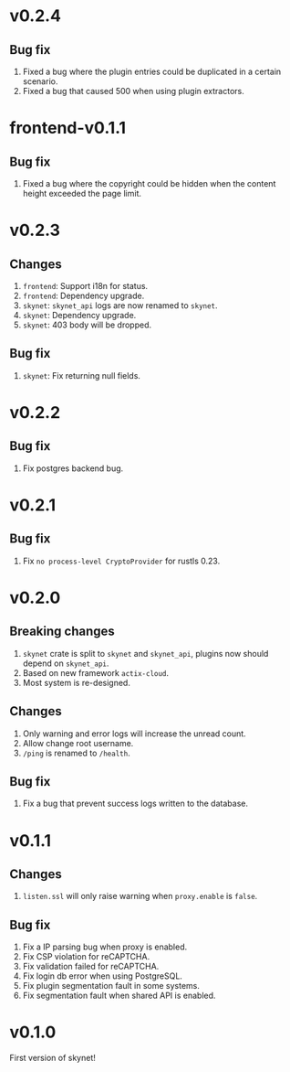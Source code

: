 # v0.2.4
## Bug fix
1. Fixed a bug where the plugin entries could be duplicated in a certain scenario.
2. Fixed a bug that caused 500 when using plugin extractors.

# frontend-v0.1.1
## Bug fix
1. Fixed a bug where the copyright could be hidden when the content height exceeded the page limit.

# v0.2.3
## Changes
1. `frontend`: Support i18n for status.
2. `frontend`: Dependency upgrade.
3. `skynet`: `skynet_api` logs are now renamed to `skynet`.
4. `skynet`: Dependency upgrade.
5. `skynet`: 403 body will be dropped.

## Bug fix
1. `skynet`: Fix returning null fields.

# v0.2.2
## Bug fix
1. Fix postgres backend bug.

# v0.2.1
## Bug fix
1. Fix `no process-level CryptoProvider` for rustls 0.23. 

# v0.2.0
## Breaking changes
1. `skynet` crate is split to `skynet` and `skynet_api`, plugins now should depend on `skynet_api`.
2. Based on new framework `actix-cloud`.
3. Most system is re-designed.

## Changes
1. Only warning and error logs will increase the unread count.
2. Allow change root username.
3. `/ping` is renamed to `/health`.

## Bug fix
1. Fix a bug that prevent success logs written to the database.

# v0.1.1
## Changes
1. `listen.ssl` will only raise warning when `proxy.enable` is `false`.

## Bug fix
1. Fix a IP parsing bug when proxy is enabled.
2. Fix CSP violation for reCAPTCHA.
3. Fix validation failed for reCAPTCHA.
4. Fix login db error when using PostgreSQL.
5. Fix plugin segmentation fault in some systems.
6. Fix segmentation fault when shared API is enabled.

# v0.1.0
First version of skynet!